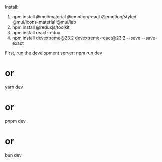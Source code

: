 Install:
1. npm install @mui/material @emotion/react @emotion/styled @mui/icons-material @mui/lab
2. npm install @reduxjs/toolkit
3. npm install react-redux
4. npm install devextreme@23.2 devextreme-react@23.2 --save --save-exact

First, run the development server:
npm run dev
# or
yarn dev
# or
pnpm dev
# or
bun dev
